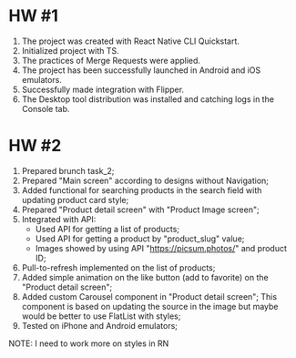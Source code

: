 # HW #1

1. The project was created with React Native CLI Quickstart.
2. Initialized project with TS.
3. The practices of Merge Requests were applied.
4. The project has been successfully launched in Android and iOS emulators.
5. Successfully made integration with Flipper.
6. The Desktop tool distribution was installed and catching logs in the Console tab.

# HW #2

1. Prepared brunch task_2;
2. Prepared "Main screen" according to designs without Navigation;
3. Added functional for searching products in the search field with updating product card style;
4. Prepared "Product detail screen" with "Product Image screen";
5. Integrated with API:
   * Used API for getting a list of products;
   * Used API for getting a product by "product_slug" value;
   * Images showed by using API "https://picsum.photos/" and product ID;
6. Pull-to-refresh implemented on the list of products;
7. Added simple animation on the like button (add to favorite) on the "Product detail screen";
8. Added custom Carousel component in "Product detail screen";
   This component is based on updating the source in the image but maybe would be better to use FlatList with styles;
9. Tested on iPhone and Android emulators;

NOTE: I need to work more on styles in RN

